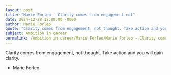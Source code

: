 ```yaml
---
layout: post
title: "Marie Forleo - Clarity comes from engagement not"
date: 2024-12-28 12:00:00 -0000
author: Marie Forleo
quote: "Clarity comes from engagement, not thought. Take action and you will gain clarity."
subject: Ambition in career
permalink: /Ambition in career/Marie Forleo/Marie Forleo - Clarity comes from engagement not
---
```


Clarity comes from engagement, not thought. Take action and you will gain clarity.

- Marie Forleo
